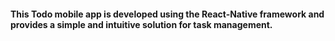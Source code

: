 #### This Todo mobile app is developed using the React-Native framework and provides a simple and intuitive solution for task management.
